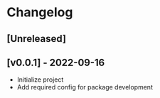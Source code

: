 Changelog
=========

[Unreleased]
------------

[v0.0.1] - 2022-09-16
------------------
- Initialize project
- Add required config for package development